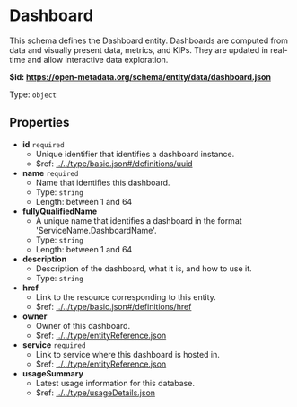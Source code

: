 # Dashboard

This schema defines the Dashboard entity. Dashboards are computed from data and visually present data, metrics, and KIPs. They are updated in real-time and allow interactive data exploration.

<b id="httpsopen-metadata.orgschemaentitydatadashboard.json">&#36;id: https://open-metadata.org/schema/entity/data/dashboard.json</b>

Type: `object`

## Properties
 - <b id="#https://open-metadata.org/schema/entity/data/dashboard.json/properties/id">id</b> `required`
	 - Unique identifier that identifies a dashboard instance.
	 - &#36;ref: [../../type/basic.json#/definitions/uuid](#....typebasic.jsondefinitionsuuid)
 - <b id="#https://open-metadata.org/schema/entity/data/dashboard.json/properties/name">name</b> `required`
	 - Name that identifies this dashboard.
	 - Type: `string`
	 - Length: between 1 and 64
 - <b id="#https://open-metadata.org/schema/entity/data/dashboard.json/properties/fullyQualifiedName">fullyQualifiedName</b>
	 - A unique name that identifies a dashboard in the format 'ServiceName.DashboardName'.
	 - Type: `string`
	 - Length: between 1 and 64
 - <b id="#https://open-metadata.org/schema/entity/data/dashboard.json/properties/description">description</b>
	 - Description of the dashboard, what it is, and how to use it.
	 - Type: `string`
 - <b id="#https://open-metadata.org/schema/entity/data/dashboard.json/properties/href">href</b>
	 - Link to the resource corresponding to this entity.
	 - &#36;ref: [../../type/basic.json#/definitions/href](#....typebasic.jsondefinitionshref)
 - <b id="#https://open-metadata.org/schema/entity/data/dashboard.json/properties/owner">owner</b>
	 - Owner of this dashboard.
	 - &#36;ref: [../../type/entityReference.json](#....typeentityreference.json)
 - <b id="#https://open-metadata.org/schema/entity/data/dashboard.json/properties/service">service</b> `required`
	 - Link to service where this dashboard is hosted in.
	 - &#36;ref: [../../type/entityReference.json](#....typeentityreference.json)
 - <b id="#https://open-metadata.org/schema/entity/data/dashboard.json/properties/usageSummary">usageSummary</b>
	 - Latest usage information for this database.
	 - &#36;ref: [../../type/usageDetails.json](#....typeusagedetails.json)
